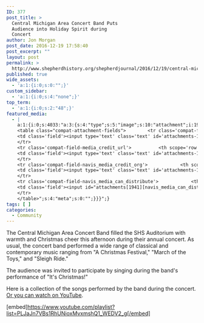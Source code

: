 ```yaml
---
ID: 377
post_title: >
  Central Michigan Area Concert Band Puts
  Audience into Holiday Spirit during
  Concert
author: Jon Morgan
post_date: 2016-12-19 17:58:40
post_excerpt: ""
layout: post
permalink: >
  http://www.shepherdhistory.org/shepherdjournal/2016/12/19/central-michigan-area-concert-band-puts-audience-into-holiday-spirit-during-concert/
published: true
wide_assets:
  - 'a:1:{i:0;s:0:"";}'
custom_sidebar:
  - 'a:1:{i:0;s:4:"none";}'
top_term:
  - 'a:1:{i:0;s:2:"48";}'
featured_media:
  - |
    a:1:{i:0;s:4033:"a:3:{s:4:"type";s:5:"image";s:10:"attachment";i:1941;s:15:"attachment_data";a:33:{s:2:"id";i:1941;s:5:"title";s:14:"100_0793_50per";s:8:"filename";s:18:"100_0793_50per.jpg";s:3:"url";s:76:"http://www.shepherdhistory.org/wp-content/uploads/2016/12/100_0793_50per.jpg";s:4:"link";s:135:"http://www.shepherdhistory.org/blog/central-michigan-area-concert-band-puts-audience-into-holiday-spirit-during-concert/100_0793_50per/";s:3:"alt";s:0:"";s:6:"author";s:1:"1";s:11:"description";s:0:"";s:7:"caption";s:0:"";s:4:"name";s:14:"100_0793_50per";s:6:"status";s:7:"inherit";s:10:"uploadedTo";i:1936;s:4:"date";i:1481517774000;s:8:"modified";i:1481517774000;s:9:"menuOrder";i:0;s:4:"mime";s:10:"image/jpeg";s:4:"type";s:5:"image";s:7:"subtype";s:4:"jpeg";s:4:"icon";s:67:"http://www.shepherdhistory.org/wp-includes/images/media/default.png";s:13:"dateFormatted";s:17:"December 11, 2016";s:6:"nonces";a:3:{s:6:"update";s:10:"4400ce9359";s:6:"delete";s:10:"5446c90c38";s:4:"edit";s:10:"5d178bea56";}s:8:"editLink";s:70:"http://www.shepherdhistory.org/wp-admin/post.php?post=1941&action=edit";s:4:"meta";b:0;s:10:"authorName";s:10:"Jon Morgan";s:14:"uploadedToLink";s:70:"http://www.shepherdhistory.org/wp-admin/post.php?post=1936&action=edit";s:15:"uploadedToTitle";s:83:"Central Michigan Area Concert Band Puts Audience into Holiday Spirit during Concert";s:15:"filesizeInBytes";i:659526;s:21:"filesizeHumanReadable";s:6:"644 KB";s:6:"height";i:1224;s:5:"width";i:1632;s:11:"orientation";s:9:"landscape";s:5:"sizes";a:4:{s:9:"thumbnail";a:4:{s:6:"height";i:140;s:5:"width";i:140;s:3:"url";s:84:"http://www.shepherdhistory.org/wp-content/uploads/2016/12/100_0793_50per-140x140.jpg";s:11:"orientation";s:9:"landscape";}s:6:"medium";a:4:{s:6:"height";i:252;s:5:"width";i:336;s:3:"url";s:84:"http://www.shepherdhistory.org/wp-content/uploads/2016/12/100_0793_50per-336x252.jpg";s:11:"orientation";s:9:"landscape";}s:5:"large";a:4:{s:6:"height";i:578;s:5:"width";i:771;s:3:"url";s:84:"http://www.shepherdhistory.org/wp-content/uploads/2016/12/100_0793_50per-771x578.jpg";s:11:"orientation";s:9:"landscape";}s:4:"full";a:4:{s:3:"url";s:76:"http://www.shepherdhistory.org/wp-content/uploads/2016/12/100_0793_50per.jpg";s:6:"height";i:1224;s:5:"width";i:1632;s:11:"orientation";s:9:"landscape";}}s:6:"compat";a:2:{s:4:"item";s:1723:"<input type="hidden" name="attachments[1941][menu_order]" value="0" /><p class="media-types media-types-required-info">Required fields are marked <span class="required">*</span></p>
    <table class="compat-attachment-fields">		<tr class='compat-field-media_credit'>			<th scope='row' class='label'><label for='attachments-1941-media_credit'><span class='alignleft'>Credit</span><br class='clear' /></label></th>
    <td class='field'><input type='text' class='text' id='attachments-1941-media_credit' name='attachments[1941][media_credit]' value=''  /></td>
    </tr>
    <tr class='compat-field-media_credit_url'>			<th scope='row' class='label'><label for='attachments-1941-media_credit_url'><span class='alignleft'>Credit URL</span><br class='clear' /></label></th>
    <td class='field'><input type='text' class='text' id='attachments-1941-media_credit_url' name='attachments[1941][media_credit_url]' value=''  /></td>
    </tr>
    <tr class='compat-field-navis_media_credit_org'>			<th scope='row' class='label'><label for='attachments-1941-navis_media_credit_org'><span class='alignleft'>Organization</span><br class='clear' /></label></th>
    <td class='field'><input type='text' class='text' id='attachments-1941-navis_media_credit_org' name='attachments[1941][navis_media_credit_org]' value=''  /></td>
    </tr>
    <tr class='compat-field-navis_media_can_distribute'>			<th scope='row' class='label'><label for='attachments-1941-navis_media_can_distribute'><span class='alignleft'>Can<br />distribute?</span><br class='clear' /></label></th>
    <td class='field'><input id="attachments[1941][navis_media_can_distribute]" name="attachments[1941][navis_media_can_distribute]" type="checkbox" value="1"  /></td>
    </tr>
    </table>";s:4:"meta";s:0:"";}}}";}
tags: [ ]
categories:
  - Community
---
```

The Central Michigan Area Concert Band filled the SHS Auditorium with warmth and Christmas cheer this afternoon during their annual concert. As usual, the concert band performed a wide range of classical and contemporary music ranging from "A Christmas Festival," "March of the Toys," and "Sleigh Ride."

The audience was invited to participate by singing during the band's performance of "It's Christmas!"

Here is a collection of the songs performed by the band during the concert. <a href="https://www.youtube.com/playlist?list=PLJaJn7VBs1RhUNioxMvxmshQ1_WEDV2_g">Or you can watch on YouTube</a>.

[embed]https://www.youtube.com/playlist?list=PLJaJn7VBs1RhUNioxMvxmshQ1_WEDV2_g[/embed]
